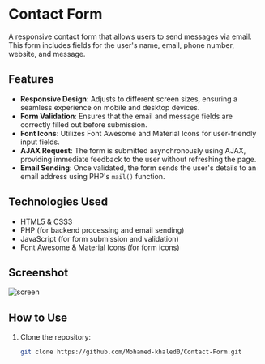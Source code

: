 # Contact Form

A responsive contact form that allows users to send messages via email. This form includes fields for the user's name, email, phone number, website, and message.

## Features

- **Responsive Design**: Adjusts to different screen sizes, ensuring a seamless experience on mobile and desktop devices.
- **Form Validation**: Ensures that the email and message fields are correctly filled out before submission.
- **Font Icons**: Utilizes Font Awesome and Material Icons for user-friendly input fields.
- **AJAX Request**: The form is submitted asynchronously using AJAX, providing immediate feedback to the user without refreshing the page.
- **Email Sending**: Once validated, the form sends the user's details to an email address using PHP's `mail()` function.

## Technologies Used

- HTML5 & CSS3
- PHP (for backend processing and email sending)
- JavaScript (for form submission and validation)
- Font Awesome & Material Icons (for form icons)


## Screenshot

![screen](https://github.com/user-attachments/assets/1acab6e7-bfaa-4eca-bb07-1e08a7d78d95)



## How to Use

1. Clone the repository:
   ```bash
   git clone https://github.com/Mohamed-khaled0/Contact-Form.git

